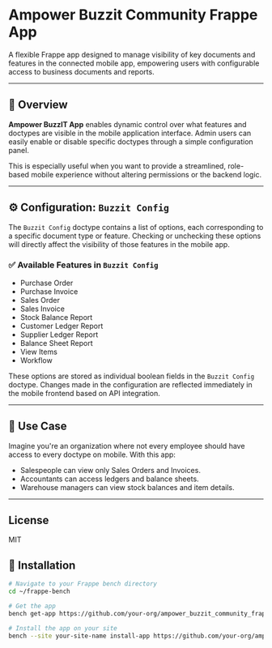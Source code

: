 # Ampower Buzzit Community Frappe App

A flexible Frappe app designed to manage visibility of key documents and features in the connected mobile app, empowering users with configurable access to business documents and reports.

---
## 🚀 Overview

**Ampower BuzzIT App** enables dynamic control over what features and doctypes are visible in the mobile application interface. Admin users can easily enable or disable specific doctypes through a simple configuration panel.

This is especially useful when you want to provide a streamlined, role-based mobile experience without altering permissions or the backend logic.

---
## ⚙️ Configuration: `Buzzit Config`

The `Buzzit Config` doctype contains a list of options, each corresponding to a specific document type or feature. Checking or unchecking these options will directly affect the visibility of those features in the mobile app.

### ✅ Available Features in `Buzzit Config`

- Purchase Order
- Purchase Invoice
- Sales Order
- Sales Invoice
- Stock Balance Report
- Customer Ledger Report
- Supplier Ledger Report
- Balance Sheet Report
- View Items
- Workflow

These options are stored as individual boolean fields in the `Buzzit Config` doctype. Changes made in the configuration are reflected immediately in the mobile frontend based on API integration.

---
## 📱 Use Case

Imagine you're an organization where not every employee should have access to every doctype on mobile. With this app:

- Salespeople can view only Sales Orders and Invoices.
- Accountants can access ledgers and balance sheets.
- Warehouse managers can view stock balances and item details.
---

## License

MIT

## 🔧 Installation

```bash
# Navigate to your Frappe bench directory
cd ~/frappe-bench

# Get the app
bench get-app https://github.com/your-org/ampower_buzzit_community_frappe_app --branch master

# Install the app on your site
bench --site your-site-name install-app https://github.com/your-org/ampower_buzzit_community_frappe_app
